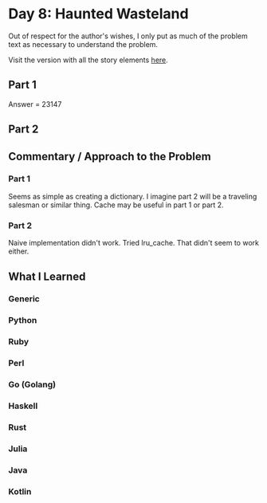 # Day 8: Haunted Wasteland

Out of respect for the author's wishes, I only put as much of the problem text as necessary to understand the problem.

Visit the version with all the story elements [here](https://adventofcode.com/2023/day/8).

## Part 1
Answer = 23147
## Part 2

## Commentary / Approach to the Problem
### Part 1
Seems as simple as creating a dictionary. I imagine part 2 will be a traveling salesman or similar thing. Cache may be useful in part 1 or part 2.
### Part 2
Naive implementation didn't work. Tried lru_cache. That didn't seem to work either. 
## What I Learned

### Generic

### Python

### Ruby

### Perl

### Go (Golang)

### Haskell

### Rust

### Julia

### Java

### Kotlin
    